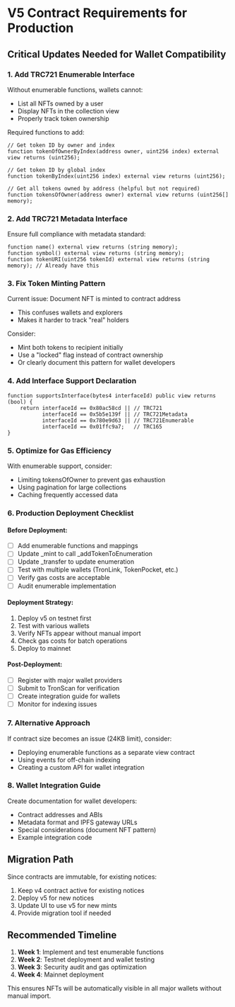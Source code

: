 # V5 Contract Requirements for Production

## Critical Updates Needed for Wallet Compatibility

### 1. **Add TRC721 Enumerable Interface**
Without enumerable functions, wallets cannot:
- List all NFTs owned by a user
- Display NFTs in the collection view
- Properly track token ownership

Required functions to add:
```solidity
// Get token ID by owner and index
function tokenOfOwnerByIndex(address owner, uint256 index) external view returns (uint256);

// Get token ID by global index
function tokenByIndex(uint256 index) external view returns (uint256);

// Get all tokens owned by address (helpful but not required)
function tokensOfOwner(address owner) external view returns (uint256[] memory);
```

### 2. **Add TRC721 Metadata Interface**
Ensure full compliance with metadata standard:
```solidity
function name() external view returns (string memory);
function symbol() external view returns (string memory);
function tokenURI(uint256 tokenId) external view returns (string memory); // Already have this
```

### 3. **Fix Token Minting Pattern**
Current issue: Document NFT is minted to contract address
- This confuses wallets and explorers
- Makes it harder to track "real" holders

Consider:
- Mint both tokens to recipient initially
- Use a "locked" flag instead of contract ownership
- Or clearly document this pattern for wallet developers

### 4. **Add Interface Support Declaration**
```solidity
function supportsInterface(bytes4 interfaceId) public view returns (bool) {
    return interfaceId == 0x80ac58cd || // TRC721
           interfaceId == 0x5b5e139f || // TRC721Metadata
           interfaceId == 0x780e9d63 || // TRC721Enumerable
           interfaceId == 0x01ffc9a7;   // TRC165
}
```

### 5. **Optimize for Gas Efficiency**
With enumerable support, consider:
- Limiting tokensOfOwner to prevent gas exhaustion
- Using pagination for large collections
- Caching frequently accessed data

### 6. **Production Deployment Checklist**

#### Before Deployment:
- [ ] Add enumerable functions and mappings
- [ ] Update _mint to call _addTokenToEnumeration
- [ ] Update _transfer to update enumeration
- [ ] Test with multiple wallets (TronLink, TokenPocket, etc.)
- [ ] Verify gas costs are acceptable
- [ ] Audit enumerable implementation

#### Deployment Strategy:
1. Deploy v5 on testnet first
2. Test with various wallets
3. Verify NFTs appear without manual import
4. Check gas costs for batch operations
5. Deploy to mainnet

#### Post-Deployment:
- [ ] Register with major wallet providers
- [ ] Submit to TronScan for verification
- [ ] Create integration guide for wallets
- [ ] Monitor for indexing issues

### 7. **Alternative Approach**
If contract size becomes an issue (24KB limit), consider:
- Deploying enumerable functions as a separate view contract
- Using events for off-chain indexing
- Creating a custom API for wallet integration

### 8. **Wallet Integration Guide**
Create documentation for wallet developers:
- Contract addresses and ABIs
- Metadata format and IPFS gateway URLs
- Special considerations (document NFT pattern)
- Example integration code

## Migration Path

Since contracts are immutable, for existing notices:
1. Keep v4 contract active for existing notices
2. Deploy v5 for new notices
3. Update UI to use v5 for new mints
4. Provide migration tool if needed

## Recommended Timeline

1. **Week 1**: Implement and test enumerable functions
2. **Week 2**: Testnet deployment and wallet testing
3. **Week 3**: Security audit and gas optimization
4. **Week 4**: Mainnet deployment

This ensures NFTs will be automatically visible in all major wallets without manual import.